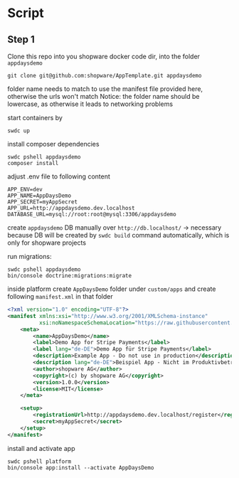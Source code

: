 # Script
## Step 1
Clone this repo into you shopware docker code dir, into the folder `appdaysdemo`
```shell
git clone git@github.com:shopware/AppTemplate.git appdaysdemo
```
folder name needs to match to use the manifest file provided here, otherwise the urls won't match
Notice: the folder name should be lowercase, as otherwise it leads to networking problems

start containers by
```shell
swdc up
```

install composer dependencies
```shell
swdc pshell appdaysdemo
composer install
```

adjust .env file to following content
```dotenv
APP_ENV=dev
APP_NAME=AppDaysDemo
APP_SECRET=myAppSecret
APP_URL=http://appdaysdemo.dev.localhost
DATABASE_URL=mysql://root:root@mysql:3306/appdaysdemo
```

create `appdaysdemo` DB manually over `http://db.localhost/` -> necessary because DB will be created by `swdc build` command automatically, which is only for shopware projects

run migrations:
```shell
swdc pshell appdaysdemo
bin/console doctrine:migrations:migrate
```

inside platform create `AppDaysDemo` folder under `custom/apps` and create following `manifest.xml` in that folder
```xml
<?xml version="1.0" encoding="UTF-8"?>
<manifest xmlns:xsi="http://www.w3.org/2001/XMLSchema-instance"
          xsi:noNamespaceSchemaLocation="https://raw.githubusercontent.com/shopware/platform/master/src/Core/Framework/App/Manifest/Schema/manifest-1.0.xsd">
    <meta>
        <name>AppDaysDemo</name>
        <label>Demo App for Stripe Payments</label>
        <label lang="de-DE">Demo App für Stripe Payments</label>
        <description>Example App - Do not use in production</description>
        <description lang="de-DE">Beispiel App - Nicht im Produktivbetrieb verwenden</description>
        <author>shopware AG</author>
        <copyright>(c) by shopware AG</copyright>
        <version>1.0.0</version>
        <license>MIT</license>
    </meta>

    <setup>
        <registrationUrl>http://appdaysdemo.dev.localhost/register</registrationUrl> <!-- replace local url with real one -->
        <secret>myAppSecret</secret>
    </setup>
</manifest>
```

install and activate app
```shell
swdc pshell platform
bin/console app:install --activate AppDaysDemo
```

